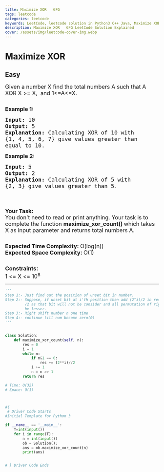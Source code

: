 ```yaml
---
title: Maximize XOR   GFG
tags: leetcode
categories: leetcode
keywords: LeetCode, leetcode solution in Python3 C++ Java, Maximize XOR - GFG solution
description: Maximize XOR   GFG LeetCode Solution Explained
cover: /assets/img/leetcode-cover-img.webp
---
```



# Maximize XOR
## Easy
<div class="problems_problem_content__Xm_eO"><p><span style="font-size:18px">Given a number X find the total numbers A&nbsp;such that A XOR X&nbsp;&gt;= X, &nbsp;and 1&lt;=A&lt;=X.</span><br>
&nbsp;</p>

<p><span style="font-size:18px"><strong>Example 1:</strong></span></p>

<pre><span style="font-size:18px"><strong>Input: </strong>10
<strong>Output: </strong>5
<strong>Explanation: </strong>Calculating XOR of 10 with
{1, 4, 5, 6, 7} give values greater than 
equal to 10.</span>
</pre>

<p><span style="font-size:18px"><strong>Example 2:</strong></span></p>

<pre><span style="font-size:18px"><strong>Input: </strong>5
</span><strong><span style="font-size:18px">Output: </span></strong><span style="font-size:18px">2
<strong>Explanation: </strong>Calculating XOR of 5 with 
{2, 3} give values greater than 5.
</span>
</pre>

<p>&nbsp;</p>

<p><span style="font-size:18px"><strong>Your Task:</strong><br>
You don't need to read or print anything. Your task is to complete the function&nbsp;<strong>maximize_xor_count()&nbsp;</strong>which takes X as input parameter and returns total numbers A.</span><br>
&nbsp;</p>

<p><span style="font-size:18px"><strong>Expected Time Complexity:&nbsp;</strong>O(log(n))<br>
<strong>Expected Space Complexity:&nbsp;</strong>O(1)</span><br>
&nbsp;</p>

<p><span style="font-size:18px"><strong>Constraints:</strong><br>
1 &lt;= X &lt;= 10<sup>8</sup></span></p>
</div>

---




```python
'''
Step 1:- Just find out the position of unset bit in number.
Step 2:- Suppose, if unset bit at i'th position then add (2^i)/2 in result variable
         /2 as that bit will not be consider and all permutation of right-side bits will 
         be lesser.
Step 3:- Right shift number n one time
Step 4:- continue till num become zero(0)
'''


class Solution:
	def maximize_xor_count(self, n):
		res = 0
		i = 1
		while n:
		    if n&1 == 0:
		        res += (2**i)//2
		    i += 1
            n = n >> 1
        return res

# Time: O(32)
# Space: O(1)



#{ 
 # Driver Code Starts
#Initial Template for Python 3

if __name__ == '__main__':
	T=int(input())
	for i in range(T):
		n = int(input())
		ob = Solution();
		ans = ob.maximize_xor_count(n)
		print(ans)


# } Driver Code Ends
```
